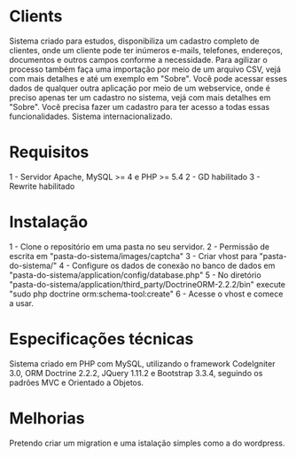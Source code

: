 # Clients
Sistema criado para estudos, disponibiliza um cadastro completo de clientes, onde um cliente pode ter inúmeros e-mails, telefones, endereços, documentos e outros campos conforme a necessidade.
Para agilizar o processo também faça uma importação por meio de um arquivo CSV, vejá com mais detalhes e até um exemplo em "Sobre".
Você pode acessar esses dados de qualquer outra aplicação por meio de um webservice, onde é preciso apenas ter um cadastro no sistema, vejá com mais detalhes em "Sobre".
Você precisa fazer um cadastro para ter acesso a todas essas funcionalidades.
Sistema internacionalizado.

# Requisitos
1 - Servidor Apache, MySQL >= 4 e PHP >= 5.4
2 - GD habilitado
3 - Rewrite habilitado

# Instalação
1 - Clone o repositório em uma pasta no seu servidor.
2 - Permissão de escrita em "pasta-do-sistema/images/captcha"
3 - Criar vhost para "pasta-do-sistema/"
4 - Configure os dados de conexão no banco de dados em "pasta-do-sistema/application/config/database.php"
5 - No diretório "pasta-do-sistema/application/third_party/DoctrineORM-2.2.2/bin" execute "sudo php doctrine orm:schema-tool:create"
6 - Acesse o vhost e comece a usar.

# Especificações técnicas
Sistema criado em PHP com MySQL, utilizando o framework CodeIgniter 3.0, ORM Doctrine 2.2.2, JQuery 1.11.2 e Bootstrap 3.3.4, seguindo os padrões MVC e Orientado a Objetos.

# Melhorias
Pretendo criar um migration e uma istalação simples como a do wordpress.
